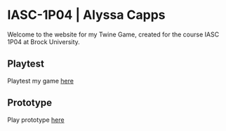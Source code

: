# IASC-1P04 | Alyssa Capps

Welcome to the website for my Twine Game, created for the course IASC 1P04 at Brock University.

## Playtest

Playtest my game [here](playtest/playtest)

## Prototype

Play prototype [here](prototype/TheSecretsofEldergrove.html)

